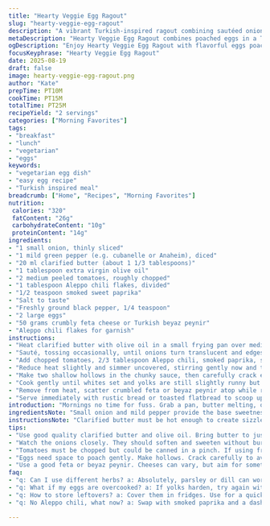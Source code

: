 ```yaml
---
title: "Hearty Veggie Egg Ragout"
slug: "hearty-veggie-egg-ragout"
description: "A vibrant Turkish-inspired ragout combining sautéed onions and mild green peppers with fresh tomatoes and smoky Aleppo chili. Eggs are gently poached in the thickened sauce, topped with crumbly feta cheese, and finished with a sprinkle of chili flakes. Clarified butter adds richness and depth, olive oil balances the fat, and gentle simmering pulls flavors together. A rustic, textured dish ideal for breakfast or light lunch served alongside crusty bread or flatbread. Adapted with subtly transformed ingredient quantities and a hint of sweet smoked paprika to add complexity."
metaDescription: "Hearty Veggie Egg Ragout combines poached eggs in a Turkish-inspired sauce. Perfect for breakfast or light lunch."
ogDescription: "Enjoy Hearty Veggie Egg Ragout with flavorful eggs poached in rich tomato sauce. Perfect alongside crusty bread."
focusKeyphrase: "Hearty Veggie Egg Ragout"
date: 2025-08-19
draft: false
image: hearty-veggie-egg-ragout.png
author: "Kate"
prepTime: PT10M
cookTime: PT15M
totalTime: PT25M
recipeYield: "2 servings"
categories: ["Morning Favorites"]
tags:
- "breakfast"
- "lunch"
- "vegetarian"
- "eggs"
keywords:
- "vegetarian egg dish"
- "easy egg recipe"
- "Turkish inspired meal"
breadcrumb: ["Home", "Recipes", "Morning Favorites"]
nutrition: 
 calories: "320"
 fatContent: "26g"
 carbohydrateContent: "10g"
 proteinContent: "14g"
ingredients:
- "1 small onion, thinly sliced"
- "1 mild green pepper (e.g. cubanelle or Anaheim), diced"
- "20 ml clarified butter (about 1 1/3 tablespoons)"
- "1 tablespoon extra virgin olive oil"
- "2 medium peeled tomatoes, roughly chopped"
- "1 tablespoon Aleppo chili flakes, divided"
- "1/2 teaspoon smoked sweet paprika"
- "Salt to taste"
- "Freshly ground black pepper, 1/4 teaspoon"
- "2 large eggs"
- "50 grams crumbly feta cheese or Turkish beyaz peynir"
- "Aleppo chili flakes for garnish"
instructions:
- "Heat clarified butter with olive oil in a small frying pan over medium flame. Once the butter melts and starts shimmering, add sliced onions and diced green pepper."
- "Sauté, tossing occasionally, until onions turn translucent and edges show light browning, about 6–7 minutes. Listen for faint sizzling sounds; aroma should shift from raw sharpness to sweet earthiness."
- "Add chopped tomatoes, 2/3 tablespoon Aleppo chili, smoked paprika, salt, and black pepper. Stir to combine thoroughly."
- "Reduce heat slightly and simmer uncovered, stirring gently now and then. Watch sauce thicken—edges will look glossy and cling to the spoon when lifted, roughly 7–9 minutes."
- "Make two shallow hollows in the chunky sauce, then carefully crack eggs into each. Lower heat to minimal and cover pan with a tight lid or inverted plate to keep steam in."
- "Cook gently until whites set and yolks are still slightly runny but not liquid; about 5 minutes. Peek occasionally to avoid overcooking, look for opaque whites and soft, domed yolks."
- "Remove from heat, scatter crumbled feta or beyaz peynir atop while ragout is hot. Sprinkle remaining Aleppo chili flakes for a touch of heat and visual pop."
- "Serve immediately with rustic bread or toasted flatbread to scoop up soft eggs and sauce."
introduction: "Mornings no time for fuss. Grab a pan, butter melting, onions and peppers sizzling, scent thickening the air. That sweet sharpness softens, melts into deep golden strands. Tomatoes dumped in, bubbling, thickening, colors deepening to rich orange-red, flecked with Aleppo heat and smoky paprika’s whisper. Eggs cracked in pockets of the latest flavor, steam trapped tight to coax the whites firm but yolks pliant. Cheese crumbled on top before it cools, a salty bite cuts through the cream. Serve fast with bread, dive right in. No excuses. Just flavor layered in every forkful. Turkish soul food meets simple weekday reality."
ingredientsNote: "Small onion and mild pepper provide the base sweetness and subtle crunch — not overpowering heat. Mild peppers like cubanelle or Anaheim work as easier substitutions for Turkish green peppers. Clarified butter keeps the fat clean and high-heat stable; olive oil adds a fruity balance. Tomatoes should be peeled for smooth texture, can swap fresh for canned crushed in a pinch but adjust cook time. Aleppo chili brings moderate heat and fruity warmth — replace with smoked paprika plus a pinch of cayenne if unavailable. Feta or beyaz peynir adds characteristic salty creaminess; good quality feta or a firm goat cheese can stand in. Adjust salt carefully due to cheese saltiness. Fresh cracked pepper rounds it off. If eggs cook too fast on top, lower heat further then rely on steam for gentle poaching."
instructionsNote: "Clarified butter must be hot enough to create sizzle on onions but not so hot it chars and turns bitter. Stir often first few minutes to avoid sticking then less as onions soften. Watch onions and peppers closely; golden edges and softened texture signal readiness, raw bite ruins the base. Adding tomatoes introduces liquid; simmer uncovered to concentrate and thicken. Sauce should be visibly thicker before eggs, no watery puddles. Crack eggs one at a time to avoid shells, break yolks only if making scrambled version. Covering traps steam essential for even cooking. Watch eggs carefully after lid: whites turn opaque, yolks slightly domed but jiggle when pan nudged. Overcooked eggs get rubbery whites, chalky yolks. Finish with cheese while hot to allow slight melting without weeping. Garnish with chili flakes last; too early loses crispness and sharp heat."
tips:
- "Use good quality clarified butter and olive oil. Bring butter to just shimmering. It makes a difference, trust in the sizzle. Mild peppers work, but even bell peppers are fine if you can't find cubanelle or Anaheim."
- "Watch the onions closely. They should soften and sweeten without burning. Smell it; the earthiness should replace the sharp bite. Adjust flames as needed. Layer flavors early."
- "Tomatoes must be chopped but could be canned in a pinch. If using fresh tomatoes, peel them for texture and taste. Unpeeled tomatoes will change everything; avoid. Simmer until thick."
- "Eggs need space to poach gently. Make hollows. Crack carefully to avoid shells. Don't rush this step. Cover tight, steam is your friend here. Don’t overcook; whites should firm but yolks soft."
- "Use a good feta or beyaz peynir. Cheeses can vary, but aim for something salty. It brings a creamy texture that contrasts with the ragout. Adjust salt according to the cheese."
faq:
- "q: Can I use different herbs? a: Absolutely, parsley or dill can work well. Fresh is better, but dry in a pinch. Don’t overpower the main flavors. Keep it simple."
- "q: What if my eggs are overcooked? a: If yolks harden, try again with lower heat next time. Adjust the cover, steam can't cook too fast. Crack one for dynamic eggs."
- "q: How to store leftovers? a: Cover them in fridges. Use for a quick meal next day. Warm gently. Microwaving can dry out eggs. Aim for fast heat, watch it closely."
- "q: No Aleppo chili, what now? a: Swap with smoked paprika and a dash of cayenne for heat. It won’t be the same, but it retains some depth; adjust to taste."

---
```

